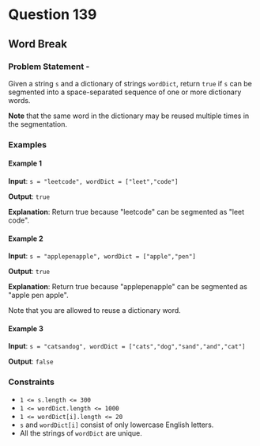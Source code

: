 # Question 139
## Word Break
### Problem Statement - 

Given a string `s` and a dictionary of strings `wordDict`, return `true` if `s` can be segmented into a space-separated sequence of one or more dictionary words.

**Note** that the same word in the dictionary may be reused multiple times in the segmentation.

 
### Examples
#### Example 1

**Input**: `s = "leetcode", wordDict = ["leet","code"]`

**Output**: `true`

**Explanation**: Return true because "leetcode" can be segmented as "leet code".

#### Example 2

**Input**: `s = "applepenapple", wordDict = ["apple","pen"]`

**Output**: `true`

**Explanation**: Return true because "applepenapple" can be segmented as "apple pen apple".

Note that you are allowed to reuse a dictionary word.

#### Example 3

**Input**: `s = "catsandog", wordDict = ["cats","dog","sand","and","cat"]`

**Output**: `false`

### Constraints
* `1 <= s.length <= 300`
* `1 <= wordDict.length <= 1000`
* `1 <= wordDict[i].length <= 20`
* `s` and `wordDict[i]` consist of only lowercase English letters.
* All the strings of `wordDict` are unique.
